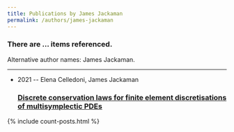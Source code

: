 ```yaml
---
title: Publications by James Jackaman
permalink: /authors/james-jackaman
---
```


<h3 id="number-posts">There are ... items referenced.</h3>
<p id='info-authors'>Alternative author names: James Jackaman.</p>
<hr />
<ul class="post-list">
<li><span class='post-meta'>2021 -- Elena Celledoni, James Jackaman</span><h3><a class='post-link' href="{{ site.baseurl }}/discrete-conservation-laws-for-finite-element-discretisations-of-multisymplectic-pdes">Discrete conservation laws for finite element discretisations of multisymplectic PDEs</a></h3></li>

</ul>
{% include count-posts.html %}
